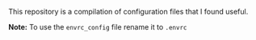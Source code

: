 This repository is a compilation of configuration files that I found useful.

**Note:** To use the `envrc_config` file rename it to `.envrc` 
